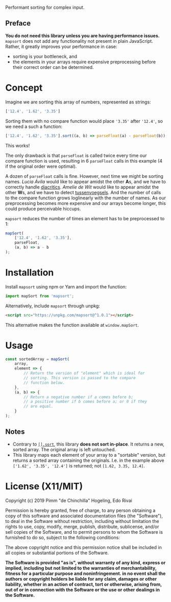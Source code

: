 Performant sorting for complex input.

## Preface

**You do not need this library unless you are having performance issues.** `mapsort` does not add any functionality not present in plain JavaScript. Rather, it greatly improves your performance in case:

* sorting is your bottleneck, and
* the elements in your arrays require expensive preprocessing before their correct order can be determined.

# Concept

Imagine we are sorting this array of numbers, represented as strings:
```javascript
['12.4', '1.62', '3.35']
```
Sorting them with no compare function would place `'3.35'` after `'12.4'`, so we need a such a function:
```javascript
['12.4', '1.62', '3.35'].sort((a, b) => parseFloat(a) - parseFloat(b));
```
This works!

The only drawback is that `parseFloat` is called twice every time our compare function is used, resulting in 6 `parseFloat` calls in this example (4 if the original order were optimal).

A dozen of `parseFloat` calls is fine. However, next time we might be sorting names. _Lucia Ávila_ would like to appear amidst the other **A**s, and we have to correctly handle [diacritics](https://en.wikipedia.org/wiki/Diacritic). _Amelie de Wit_ would like to appear amidst the other **W**s, and we have to detect [tussenvoegsels](https://en.wikipedia.org/wiki/Tussenvoegsel). And the number of calls to the compare function grows loglinearly with the number of names. As our preprocessing becomes more expensive and our arrays become longer, this could produce perceivable hiccups.

`mapsort` reduces the number of times an element has to be preprocessed to 1:
```javascript
mapSort(
	['12.4', '1.62', '3.35'],
	parseFloat,
	(a, b) => a - b
);
```

# Installation

Install `mapsort` using npm or Yarn and import the function:
```javascript
import mapSort from 'mapsort';
```

Alternatively, include `mapsort` through unpkg:
```html
<script src="https://unpkg.com/mapsort@^1.0.1"></script>
```
This alternative makes the function available at `window.mapSort`.

# Usage

``` javascript
const sortedArray = mapSort(
	array,
	element => {
		// Return the version of "element" which is ideal for
		// sorting. This version is passed to the compare
		// function below.
	},
	(a, b) => {
		// Return a negative number if a comes before b;
		// a positive number if b comes before a; or 0 if they
		// are equal.
	}
);
```

## Notes

* Contrary to [`[].sort`](https://developer.mozilla.org/docs/Web/JavaScript/Reference/Global_Objects/Array/sort), this library **does not sort in-place**. It returns a new, sorted array. The original array is left untouched.
* This library maps each element of your array to a "sortable" version, but returns a sorted array containing the originals. I.e. in the example above `['1.62', '3.35', '12.4']` is returned; not `[1.62, 3.35, 12.4]`.

# License (X11/MIT)
Copyright (c) 2019 Pimm "de Chinchilla" Hogeling, Edo Rivai

Permission is hereby granted, free of charge, to any person obtaining a copy of this software and associated documentation files (the "Software"), to deal in the Software without restriction, including without limitation the rights to use, copy, modify, merge, publish, distribute, sublicense, and/or sell copies of the Software, and to permit persons to whom the Software is furnished to do so, subject to the following conditions:

The above copyright notice and this permission notice shall be included in all copies or substantial portions of the Software.

**The Software is provided "as is", without warranty of any kind, express or implied, including but not limited to the warranties of merchantability, fitness for a particular purpose and noninfringement. in no event shall the authors or copyright holders be liable for any claim, damages or other liability, whether in an action of contract, tort or otherwise, arising from, out of or in connection with the Software or the use or other dealings in the Software.**